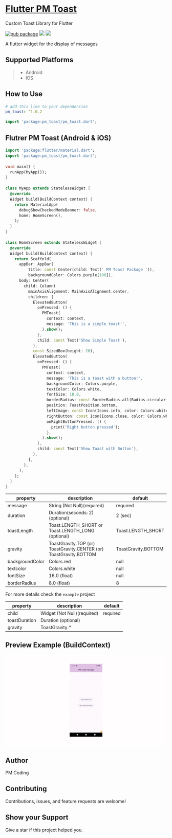 
# [Flutter PM Toast](https://pub.dev/packages/fluttertoast)  

Custom Toast Library for Flutter

[![pub package](https://img.shields.io/badge/version-v1.0.0-blue)](https://pub.dev/packages/pm_toast)
![](https://img.shields.io/badge/Code-Dart-informational?style=flat&logo=dart&color=29B1EE)
![](https://img.shields.io/badge/Code-Flutter-informational?style=flat&logo=flutter&color=0C459C)

A flutter widget for the display of messages

## Supported Platforms

> - Android
> - IOS
>


## How to Use

```yaml
# add this line to your dependencies
pm_toast: ^1.0.2
```

```dart
import 'package:pm_toast/pm_toast.dart';
```

## Flutrer PM Toast (Android & iOS)

```dart
import 'package:flutter/material.dart';
import 'package:pm_toast/pm_toast.dart';

void main() {
  runApp(MyApp());
}

class MyApp extends StatelessWidget {
  @override
  Widget build(BuildContext context) {
    return MaterialApp(
      debugShowCheckedModeBanner: false,
      home: HomeScreen(),
    );
  }
}

class HomeScreen extends StatelessWidget {
  @override
  Widget build(BuildContext context) {
    return Scaffold(
      appBar: AppBar(
          title: const Center(child: Text(' PM Toast Package ')),
          backgroundColor: Colors.purple[100]),
      body: Center(
        child: Column(
          mainAxisAlignment: MainAxisAlignment.center,
          children: [
            ElevatedButton(
              onPressed: () {
                PMToast(
                  context: context,
                  message: 'This is a simple toast!',
                ).show();
              },
              child: const Text('Show Simple Toast'),
            ),
            const SizedBox(height: 20),
            ElevatedButton(
              onPressed: () {
                PMToast(
                  context: context,
                  message: 'This is a toast with a button!',
                  backgroundColor: Colors.purple,
                  textColor: Colors.white,
                  fontSize: 18.0,
                  borderRadius: const BorderRadius.all(Radius.circular(20.0)),
                  position: ToastPosition.bottom,
                  leftImage: const Icon(Icons.info, color: Colors.white),
                  rightButton: const Icon(Icons.close, color: Colors.white),
                  onRightButtonPressed: () {
                    print('Right button pressed');
                  },
                ).show();
              },
              child: const Text('Show Toast with Button'),
            ),
          ],
        ),
      ),
    );
  }
}

```

| property        | description                                                        | default    |
| --------------- | ------------------------------------------------------------------ |------------|
| message             | String (Not Null)(required)                                        |required    |
| duration     | Duration(seconds: 2) (optional)                 |2 (sec)   |
| toastLength     | Toast.LENGTH_SHORT or Toast.LENGTH_LONG (optional)                 |Toast.LENGTH_SHORT  |
| gravity         | ToastGravity.TOP (or) ToastGravity.CENTER (or) ToastGravity.BOTTOM | ToastGravity.BOTTOM    |
| backgroundColor         | Colors.red                                                         |null   |
| textcolor       | Colors.white                                                       |null    |
| fontSize        | 16.0 (float)                                                       | null      |
| borderRadius        | 8.0 (float)                                                       | 8      |



For more details check the `example` project

| property        | description                                                        | default    |
| --------------- | ------------------------------------------------------------------ |------------|
| child             | Widget (Not Null)(required)                                        |required    |
| toastDuration     | Duration (optional)                                                 |  |
| gravity         | ToastGravity.*    |  |


## Preview Example (BuildContext)
  
![](pm_toast.gif)


## Author
PM Coding

## Contributing 
Contributions, issues, and feature requests are welcome! 

## Show your Support 
Give a star if this project helped you. 

